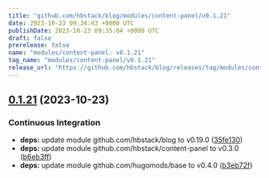 ```yaml
---
title: "github.com/hbstack/blog/modules/content-panel/v0.1.21"
date: 2023-10-23 09:34:43 +0000 UTC
publishDate: 2023-10-23 09:35:04 +0000 UTC
draft: false
prerelease: false
name: "modules/content-panel: v0.1.21"
tag_name: "modules/content-panel/v0.1.21"
release_url: "https://github.com/hbstack/blog/releases/tag/modules/content-panel/v0.1.21"
---
```


## [0.1.21](https://github.com/hbstack/blog/compare/modules/content-panel/v0.1.20...modules/content-panel/v0.1.21) (2023-10-23)


### Continuous Integration

* **deps:** update module github.com/hbstack/blog to v0.19.0 ([35fe130](https://github.com/hbstack/blog/commit/35fe130d9ba5e3eadc5f23db3da02bde5351749f))
* **deps:** update module github.com/hbstack/content-panel to v0.3.0 ([b6eb3ff](https://github.com/hbstack/blog/commit/b6eb3ff6091939b42885b92dab0718ba54baa725))
* **deps:** update module github.com/hugomods/base to v0.4.0 ([b3eb72f](https://github.com/hbstack/blog/commit/b3eb72f554d83435d017d1e14a910b8bcd1bf58a))
